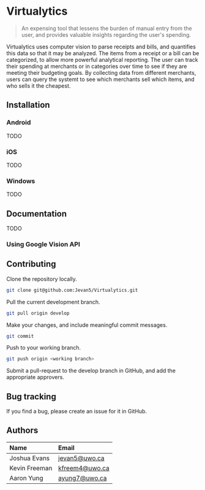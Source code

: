 # Virtualytics

> An expensing tool that lessens the burden of manual entry from the user, and provides valuable insights regarding the user's spending.

Virtualytics uses computer vision to parse receipts and bills, and quantifies this data so that it may be analyzed. The items from a receipt or a bill can be categorized, to allow more powerful analytical reporting. The user can track their spending at merchants or in categories over time to see if they are meeting their budgeting goals. By collecting data from different merchants, users can query the systemt to see which merchants sell which items, and who sells it the cheapest.

## Installation

### Android

TODO

### iOS

TODO

### Windows

TODO

## Documentation

TODO

### Using Google Vision API

## Contributing

Clone the repository locally.

```sh
git clone git@github.com:Jevan5/Virtualytics.git
```

Pull the current development branch.

```sh
git pull origin develop
```

Make your changes, and include meaningful commit messages.

```sh
git commit
```

Push to your working branch.

```sh
git push origin <working branch>
```

Submit a pull-request to the develop branch in GitHub, and add the appropriate approvers.

## Bug tracking

If you find a bug, please create an issue for it in GitHub.

## Authors

|Name|Email|
|:-------|:----|
|Joshua Evans|jevan5@uwo.ca|
|Kevin Freeman|kfreem4@uwo.ca|
|Aaron Yung|ayung7@uwo.ca|
